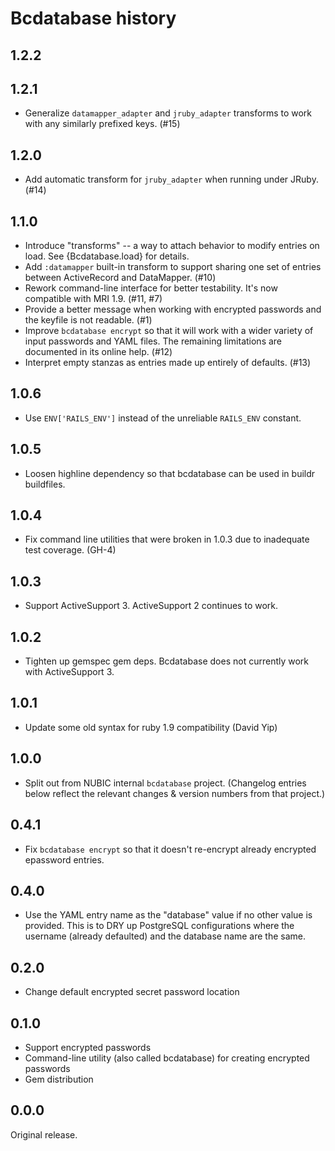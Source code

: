 Bcdatabase history
==================

1.2.2
-----

1.2.1
-----
- Generalize `datamapper_adapter` and `jruby_adapter` transforms to
  work with any similarly prefixed keys. (#15)

1.2.0
-----
- Add automatic transform for `jruby_adapter` when running under
  JRuby. (#14)

1.1.0
-----
- Introduce "transforms" -- a way to attach behavior to modify entries
  on load. See {Bcdatabase.load} for details.
- Add `:datamapper` built-in transform to support sharing one set of
  entries between ActiveRecord and DataMapper. (#10)
- Rework command-line interface for better testability. It's now
  compatible with MRI 1.9. (#11, #7)
- Provide a better message when working with encrypted passwords and
  the keyfile is not readable. (#1)
- Improve `bcdatabase encrypt` so that it will work with a wider
  variety of input passwords and YAML files. The remaining limitations
  are documented in its online help. (#12)
- Interpret empty stanzas as entries made up entirely of defaults. (#13)

1.0.6
-----
- Use `ENV['RAILS_ENV']` instead of the unreliable `RAILS_ENV` constant.

1.0.5
-----
- Loosen highline dependency so that bcdatabase can be used in buildr buildfiles.

1.0.4
-----
- Fix command line utilities that were broken in 1.0.3 due to
  inadequate test coverage.  (GH-4)

1.0.3
-----
- Support ActiveSupport 3.  ActiveSupport 2 continues to work.

1.0.2
-----
- Tighten up gemspec gem deps.  Bcdatabase does not currently work
  with ActiveSupport 3.

1.0.1
-----
- Update some old syntax for ruby 1.9 compatibility (David Yip)

1.0.0
-----
- Split out from NUBIC internal `bcdatabase` project.
  (Changelog entries below reflect the relevant changes & version numbers from that project.)

0.4.1
-----
- Fix `bcdatabase encrypt` so that it doesn't re-encrypt already encrypted
  epassword entries.

0.4.0
-----
- Use the YAML entry name as the "database" value if no other value is
  provided.  This is to DRY up PostgreSQL configurations where the username
  (already defaulted) and the database name are the same.

0.2.0
-----
- Change default encrypted secret password location

0.1.0
-----
- Support encrypted passwords
- Command-line utility (also called bcdatabase) for creating encrypted passwords
- Gem distribution

0.0.0
-----
Original release.
